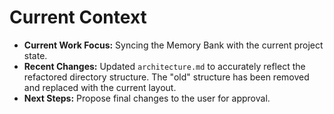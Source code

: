 # Current Context

- **Current Work Focus:** Syncing the Memory Bank with the current project state.
- **Recent Changes:** Updated `architecture.md` to accurately reflect the refactored directory structure. The "old" structure has been removed and replaced with the current layout.
- **Next Steps:** Propose final changes to the user for approval.